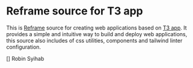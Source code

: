 # Reframe source for T3 app

This is [Reframe](https://github.com/Ansvia/reframe) source for creating web applications based on [T3 app](https://create.t3.gg/). It provides a simple and intuitive way to build and deploy web applications, this source also includes of css utilities, components and tailwind linter configuration.

[] Robin Syihab
